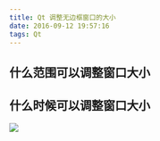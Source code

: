 ```yaml
---
title: Qt 调整无边框窗口的大小
date: 2016-09-12 19:57:16
tags: Qt
---
```


## 什么范围可以调整窗口大小
## 什么时候可以调整窗口大小

![](/img/qt/frameless-window-resizable.png)
